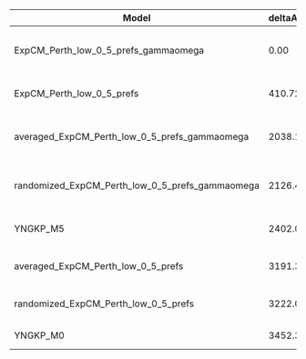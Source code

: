 | Model                                           | deltaAIC | LogLikelihood | nParams | ParamValues                                              |
|-------------------------------------------------|----------|---------------|---------|----------------------------------------------------------|
| ExpCM_Perth_low_0_5_prefs_gammaomega            | 0.00     | -19676.08     | 7       | alpha_omega=0.94, beta=1.61, beta_omega=9.03, kappa=4.19 |
| ExpCM_Perth_low_0_5_prefs                       | 410.72   | -19882.44     | 6       | beta=1.69, kappa=3.74, omega=0.11                        |
| averaged_ExpCM_Perth_low_0_5_prefs_gammaomega   | 2038.10  | -20695.13     | 7       | alpha_omega=0.45, beta=1.69, beta_omega=7.00, kappa=3.95 |
| randomized_ExpCM_Perth_low_0_5_prefs_gammaomega | 2126.42  | -20739.29     | 7       | alpha_omega=0.49, beta=0.06, beta_omega=7.42, kappa=3.85 |
| YNGKP_M5                                        | 2402.00  | -20872.08     | 12      | alpha_omega=0.49, beta_omega=8.83, kappa=3.41            |
| averaged_ExpCM_Perth_low_0_5_prefs              | 3191.34  | -21272.75     | 6       | beta=1.00, kappa=3.39, omega=0.06                        |
| randomized_ExpCM_Perth_low_0_5_prefs            | 3222.04  | -21288.10     | 6       | beta=0.00, kappa=3.39, omega=0.06                        |
| YNGKP_M0                                        | 3452.34  | -21398.25     | 11      | kappa=2.94, omega=0.05                                   |